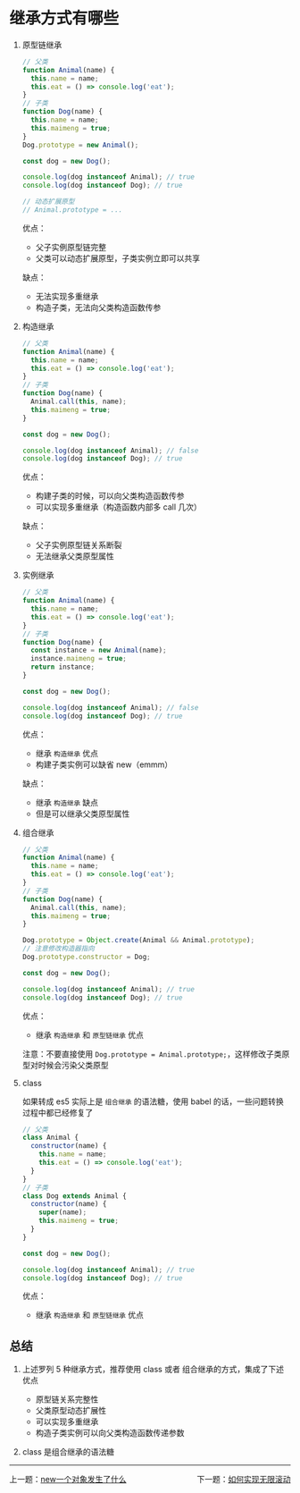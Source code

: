 # 继承方式有哪些

1. 原型链继承

   ```js
   // 父类
   function Animal(name) {
     this.name = name;
     this.eat = () => console.log('eat');
   }
   // 子类
   function Dog(name) {
     this.name = name;
     this.maimeng = true;
   }
   Dog.prototype = new Animal();

   const dog = new Dog();

   console.log(dog instanceof Animal); // true
   console.log(dog instanceof Dog); // true

   // 动态扩展原型
   // Animal.prototype = ...
   ```

   优点：

   - 父子实例原型链完整
   - 父类可以动态扩展原型，子类实例立即可以共享

   缺点：

   - 无法实现多重继承
   - 构造子类，无法向父类构造函数传参

2. 构造继承

   ```js
   // 父类
   function Animal(name) {
     this.name = name;
     this.eat = () => console.log('eat');
   }
   // 子类
   function Dog(name) {
     Animal.call(this, name);
     this.maimeng = true;
   }

   const dog = new Dog();

   console.log(dog instanceof Animal); // false
   console.log(dog instanceof Dog); // true
   ```

   优点：

   - 构建子类的时候，可以向父类构造函数传参
   - 可以实现多重继承（构造函数内部多 call 几次）

   缺点：

   - 父子实例原型链关系断裂
   - 无法继承父类原型属性

3. 实例继承

   ```js
   // 父类
   function Animal(name) {
     this.name = name;
     this.eat = () => console.log('eat');
   }
   // 子类
   function Dog(name) {
     const instance = new Animal(name);
     instance.maimeng = true;
     return instance;
   }

   const dog = new Dog();

   console.log(dog instanceof Animal); // false
   console.log(dog instanceof Dog); // true
   ```

   优点：

   - 继承 `构造继承` 优点
   - 构建子类实例可以缺省 new（emmm）

   缺点：

   - 继承 `构造继承` 缺点
   - 但是可以继承父类原型属性

4. 组合继承

   ```js
   // 父类
   function Animal(name) {
     this.name = name;
     this.eat = () => console.log('eat');
   }
   // 子类
   function Dog(name) {
     Animal.call(this, name);
     this.maimeng = true;
   }

   Dog.prototype = Object.create(Animal && Animal.prototype);
   // 注意修改构造器指向
   Dog.prototype.constructor = Dog;

   const dog = new Dog();

   console.log(dog instanceof Animal); // true
   console.log(dog instanceof Dog); // true
   ```

   优点：

   - 继承 `构造继承` 和 `原型链继承` 优点

   注意：不要直接使用 `Dog.prototype = Animal.prototype;`，这样修改子类原型对时候会污染父类原型

5. class

   如果转成 es5 实际上是 `组合继承` 的语法糖，使用 babel 的话，一些问题转换过程中都已经修复了

   ```js
   // 父类
   class Animal {
     constructor(name) {
       this.name = name;
       this.eat = () => console.log('eat');
     }
   }
   // 子类
   class Dog extends Animal {
     constructor(name) {
       super(name);
       this.maimeng = true;
     }
   }

   const dog = new Dog();

   console.log(dog instanceof Animal); // true
   console.log(dog instanceof Dog); // true
   ```

   优点：

   - 继承 `构造继承` 和 `原型链继承` 优点

## 总结

1. 上述罗列 5 种继承方式，推荐使用 class 或者 组合继承的方式，集成了下述优点

   - 原型链关系完整性
   - 父类原型动态扩展性
   - 可以实现多重继承
   - 构造子类实例可以向父类构造函数传递参数

2. class 是组合继承的语法糖


---

<span style="float:left;">上一题：[new一个对象发生了什么](https://github.com/tolerance-go/keep-learning/blob/master/src/%E5%89%8D%E7%AB%AF%2FJS/new%E4%B8%80%E4%B8%AA%E5%AF%B9%E8%B1%A1%E5%8F%91%E7%94%9F%E4%BA%86%E4%BB%80%E4%B9%88.md)</span><span style="float:right;">下一题：[如何实现无限滚动](https://github.com/tolerance-go/keep-learning/blob/master/src/%E5%89%8D%E7%AB%AF%2F%E6%9C%80%E4%BD%B3%E5%AE%9E%E8%B7%B5/%E5%A6%82%E4%BD%95%E5%AE%9E%E7%8E%B0%E6%97%A0%E9%99%90%E6%BB%9A%E5%8A%A8.md)</span>